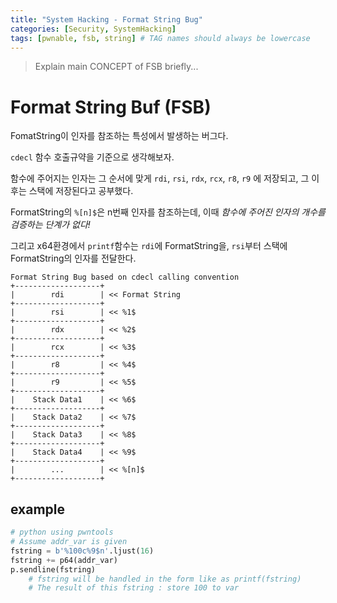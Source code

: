 ```yaml
---
title: "System Hacking - Format String Bug"
categories: [Security, SystemHacking]
tags: [pwnable, fsb, string] # TAG names should always be lowercase
---
```


> Explain main CONCEPT of FSB briefly...

# Format String Buf (FSB)
FomatString이 인자를 참조하는 특성에서 발생하는 버그다.

`cdecl` 함수 호출규약을 기준으로 생각해보자.

함수에 주어지는 인자는 그 순서에 맞게 `rdi`, `rsi`, `rdx`, `rcx`, `r8`, `r9` 에 저장되고, 그 이후는 스택에 저장된다고 공부했다.

FormatString의 `%[n]$`은 n번째 인자를 참조하는데, 이때 *함수에 주어진 인자의 개수를 검증하는 단계가 없다!*

그리고 x64환경에서 `printf`함수는 `rdi`에 FormatString을, `rsi`부터 스택에 FormatString의 인자를 전달한다.

```text
Format String Bug based on cdecl calling convention
+-------------------+
|        rdi        | << Format String 
+-------------------+
|        rsi        | << %1$
+-------------------+
|        rdx        | << %2$
+-------------------+
|        rcx        | << %3$
+-------------------+
|        r8         | << %4$
+-------------------+
|        r9         | << %5$
+-------------------+
|    Stack Data1    | << %6$
+-------------------+
|    Stack Data2    | << %7$
+-------------------+
|    Stack Data3    | << %8$
+-------------------+
|    Stack Data4    | << %9$
+-------------------+
|        ...        | << %[n]$
+-------------------+
```

## example
```python
# python using pwntools
# Assume addr_var is given
fstring = b'%100c%9$n'.ljust(16)
fstring += p64(addr_var)
p.sendline(fstring)
    # fstring will be handled in the form like as printf(fstring)
    # The result of this fstring : store 100 to var
```
